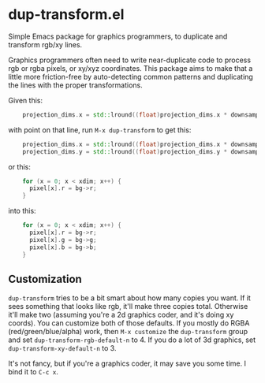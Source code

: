 # dup-transform.el
Simple Emacs package for graphics programmers, to duplicate and transform rgb/xy lines.

Graphics programmers often need to write near-duplicate code to process rgb or rgba pixels, or xy/xyz coordinates.
This package aims to make that a little more friction-free by auto-detecting common patterns and duplicating the lines with the proper transformations.

Given this:
```c++
    projection_dims.x = std::lround((float)projection_dims.x * downsample.x);
```
with point on that line, run `M-x dup-transform` to get this:
```c++
    projection_dims.x = std::lround((float)projection_dims.x * downsample.x);
    projection_dims.y = std::lround((float)projection_dims.y * downsample.y);
```

or this:
```c++
    for (x = 0; x < xdim; x++) {
      pixel[x].r = bg->r;
    }
```
into this:
```c++
    for (x = 0; x < xdim; x++) {
      pixel[x].r = bg->r;
      pixel[x].g = bg->g;
      pixel[x].b = bg->b;
    }
```

## Customization

`dup-transform` tries to be a bit smart about how many copies you want. If it sees something that looks like rgb, it'll make three copies total. Otherwise it'll make two (assuming you're a 2d graphics coder, and it's doing xy coords). You can customize both of those defaults. If you mostly do RGBA (red/green/blue/alpha) work, then `M-x customize` the `dup-transform` group and set `dup-transform-rgb-default-n` to 4. If you do a lot of 3d graphics, set `dup-transform-xy-default-n` to 3.

It's not fancy, but if you're a graphics coder, it may save you some time. I bind it to `C-c x`.

